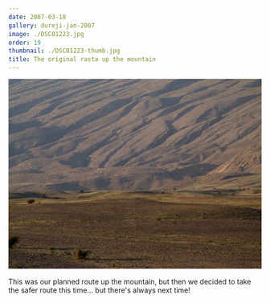 ```yaml
---
date: 2007-03-18
gallery: dureji-jan-2007
image: ./DSC01223.jpg
order: 19
thumbnail: ./DSC01223-thumb.jpg
title: The original rasta up the mountain
---
```


![The original rasta up the mountain](./DSC01223.jpg)

This was our planned route up the mountain, but then we decided to take the safer route this time... but there's always next time!